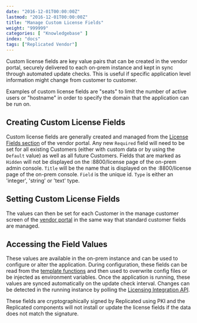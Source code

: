 ```yaml
---
date: "2016-12-01T00:00:00Z"
lastmod: "2016-12-01T00:00:00Z"
title: "Manage Custom License Fields"
weight: "999999"
categories: [ "Knowledgebase" ]
index: "docs"
tags: ["Replicated Vendor"]
---
```


Custom license fields are key value pairs that can be created in the vendor portal, securely delivered to each on-prem instance and kept in sync through automated update checks. This is useful if specific application level information might change from customer to customer.

Examples of custom license fields are "seats" to limit the number of active users or "hostname" in order to specify the domain that the application can be run on.

## Creating Custom License Fields
Custom license fields are generally created and managed from the [License Fields section](https://vendor.replicated.com/license-fields) of the vendor portal. Any new `Required` field will need to be set for all existing Customers (either with custom data or by using the `Default` value) as well as all future Customers. Fields that are marked as `Hidden` will not be displayed on the :8800/license page of the on-prem admin console. `Title` will be the name that is displayed on the :8800/license page of the on-prem console. `Field` is the unique id. `Type` is either an 'integer', 'string' or 'text' type.

## Setting Custom License Fields
The values can then be set for each Customer in the manage customer screen of the [vendor portal](https://vendor.replicated.com/customers) in the same way that standard customer fields are managed.

## Accessing the Field Values
These values are available in the on-prem instance and can be used to configure or alter the application. During configuration, these fields can be read from the [template functions](/docs/packaging-an-application/template-functions#licensefieldvalue) and then used to overwrite config files or be injected as environment variables. Once the application is running, these values are synced automatically on the update check interval. Changes can be detected in the running instance by polling the [Licensing Integration API](https://replicated.readme.io/docs/license-api).

These fields are cryptographically signed by Replicated using PKI and the Replicated components will not install or update the license fields if the data does not match the signature.
